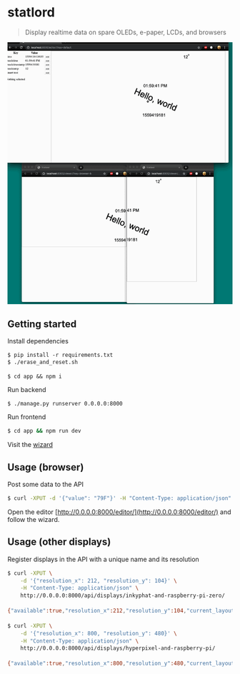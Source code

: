 # statlord

> Display realtime data on spare OLEDs, e-paper, LCDs, and browsers

![demo](docs/demo.gif)

## Getting started

Install dependencies
```
$ pip install -r requirements.txt
$ ./erase_and_reset.sh

$ cd app && npm i
```

Run backend
```
$ ./manage.py runserver 0.0.0.0:8000
```

Run frontend
```bash
$ cd app && npm run dev
```

Visit the [wizard](http://0.0.0.0:8000/editor/)

## Usage (browser)

Post some data to the API

```bash
$ curl -XPUT -d '{"value": "79F"}' -H "Content-Type: application/json" http://0.0.0.0:8000/api/gauges/temperature/
```

Open the editor [http://0.0.0.0:8000/editor/](http://0.0.0.0:8000/editor/) and follow the wizard.

## Usage (other displays)

Register displays in the API with a unique name and its resolution

```bash
$ curl -XPUT \
    -d '{"resolution_x": 212, "resolution_y": 104}' \
    -H "Content-Type: application/json" \
    http://0.0.0.0:8000/api/displays/inkyphat-and-raspberry-pi-zero/

{"available":true,"resolution_x":212,"resolution_y":104,"current_layout":null}

$ curl -XPUT \
    -d '{"resolution_x": 800, "resolution_y": 480}' \
    -H "Content-Type: application/json" \
    http://0.0.0.0:8000/api/displays/hyperpixel-and-raspberry-pi/

{"available":true,"resolution_x":800,"resolution_y":480,"current_layout":null}
```

